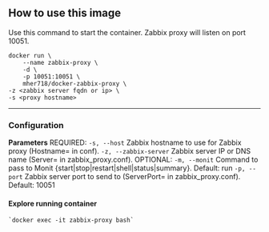 ## How to use this image

Use this command to start the container. Zabbix proxy will listen on port 10051.
```
docker run \
	--name zabbix-proxy \
	-d \
	-p 10051:10051 \
	mher718/docker-zabbix-proxy \
-z <zabbix server fqdn or ip> \
-s <proxy hostname>
```
________________________________________

### Configuration
**Parameters**
    REQUIRED:
      `-s, --host`           Zabbix hostname to use for Zabbix proxy (Hostname= in conf).
      `-z, --zabbix-server`  Zabbix server IP or DNS name (Server= in zabbix_proxy.conf).
    OPTIONAL:
      `-m, --monit`          Command to pass to Monit {start|stop|restart|shell|status|summary}. Default: run
      `-p, --port`           Zabbix server port to send to (ServerPort= in zabbix_proxy.conf). Default: 10051


#### Explore running container

    `docker exec -it zabbix-proxy bash`
